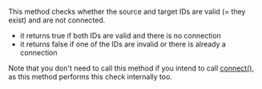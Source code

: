 This method checks whether the source and target IDs are valid (= they exist) and are not connected.

- it returns true if both IDs are valid and there is no connection
- it returns false if one of the IDs are invalid or there is already a connection

Note that you don't need to call this method if you intend to call [connect()](/scripting/scripting-api/scriptmodulationmatrix#connect), as this method performs this check internally too.
